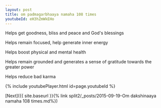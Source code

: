 ```yaml
---
layout: post
title: om padmagarbhaaya namaha 108 times
youtubeId: eH3hZmWkEHo
---
```

 
 
Helps get goodness, bliss and peace and God's blessings
 
Helps remain focused, help generate inner energy 
 
Helps boost physical and mental health 
 
Helps remain grounded and generates a sense of gratitude towards the greater power 
 
Helps reduce bad karma
 
 
 
 


{% include youtubePlayer.html id=page.youtubeId %}
 
[Next]({{ site.baseurl }}{% link  split2/_posts/2015-09-19-Om dakshinaaya namaha 108 times.md%})
 
